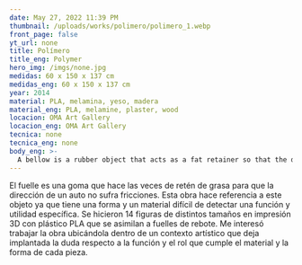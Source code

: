 ```yaml
---
date: May 27, 2022 11:39 PM
thumbnail: /uploads/works/polimero/polimero_1.webp
front_page: false
yt_url: none
title: Polímero
title_eng: Polymer
hero_img: /imgs/none.jpg
medidas: 60 x 150 x 137 cm
medidas_eng: 60 x 150 x 137 cm
year: 2014
material: PLA, melamina, yeso, madera
material_eng: PLA, melamine, plaster, wood
locacion: OMA Art Gallery
locacion_eng: OMA Art Gallery
tecnica: none
tecnica_eng: none
body_eng: >-
  A bellow is a rubber object that acts as a fat retainer so that the direction of a car doesn’t suffer frictions.  This work makes reference to this object because it has a shape and material that is hard to recognize a function and specific purpose.  14 figures were made of different dimensions through 3D printing with PLA plastic that appear to be bouncer bellows.  I was interested in locating it on an artistic context that installs the doubt regarding the function and role the material and shape have in each piece.  
---
```

El fuelle es una goma que hace las veces de retén de grasa para que la dirección de un auto no sufra fricciones.  Esta obra hace referencia a este objeto ya que tiene una forma y un material difícil de detectar una función y utilidad específica.  Se hicieron 14 figuras de distintos tamaños en impresión 3D con plástico PLA que se asimilan a fuelles de rebote. Me interesó trabajar la obra ubicándola dentro de un contexto artístico que deja implantada la duda respecto a la función y el rol que cumple el material y la forma de cada pieza. 